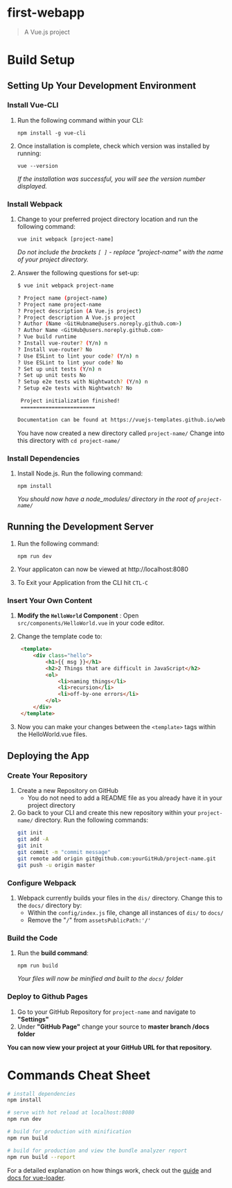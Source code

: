 # first-webapp

> A Vue.js project

# Build Setup

## **Setting Up Your Development Environment**

### Install Vue-CLI

1. Run the following command within your CLI:
   
   `npm install -g vue-cli`

2. Once installation is complete, check which version was installed by running:

   `vue --version`

   *If the installation was successful, you will see the version number displayed.*
### Install Webpack
1. Change to your preferred project directory location and run the following command:

   `vue init webpack [project-name]`

   *Do not include the brackets `[ ]` - replace "project-name" with the name of your project directory.*

2. Answer the following questions for set-up:
   ``` bash
   $ vue init webpack project-name

   ? Project name (project-name)
   ? Project name project-name
   ? Project description (A Vue.js project)
   ? Project description A Vue.js project
   ? Author (Name <GitHubname@users.noreply.github.com>)
   ? Author Name <GitHub@users.noreply.github.com>
   ? Vue build runtime
   ? Install vue-router? (Y/n) n
   ? Install vue-router? No
   ? Use ESLint to lint your code? (Y/n) n
   ? Use ESLint to lint your code? No
   ? Set up unit tests (Y/n) n
   ? Set up unit tests No
   ? Setup e2e tests with Nightwatch? (Y/n) n
   ? Setup e2e tests with Nightwatch? No

    Project initialization finished!
    ========================

   Documentation can be found at https://vuejs-templates.github.io/webpack
   ```
   You have now created a new directory called `project-name/` Change into this directory with `cd project-name/`

### Install Dependencies

1. Install Node.js. Run the following command:

   `npm install`

   *You should now have a node_modules/ directory in the root of `project-name/`*

## **Running the Development Server**
1. Run the following command:

   `npm run dev`

2. Your applicaton can now be viewed at http://localhost:8080
3. To Exit your Application from the CLI hit `CTL-C`

### Insert Your Own Content

1. **Modify the `HelloWorld` Component** : Open `src/components/HelloWorld.vue` in your code editor.

2. Change the template code to:
   ``` HTML
    <template>
        <div class="hello">
            <h1>{{ msg }}</h1>
            <h2>2 Things that are difficult in JavaScript</h2>
            <ol>
                <li>naming things</li>
                <li>recursion</li>
                <li>off-by-one errors</li>
            </ol>
        </div>
    </template>
   ```
3. Now you can make your changes between the `<template>` tags within the HelloWorld.vue files.

## **Deploying the App**

### Create Your Repository

1. Create a new Repository on GitHub
   * You do not need to add a README file as you already have it in your project directory
2. Go back to your CLI and create this new repository within your `project-name/` directory. Run the following commands:
   ``` bash
   git init
   git add -A
   git init
   git commit -m "commit message"
   git remote add origin git@github.com:yourGitHub/project-name.git
   git push -u origin master
   ```
### Configure Webpack

1. Webpack currently builds your files in the `dis/` directory.  Change this to the `docs/` directory by:
   * Within the `config/index.js` file, change all instances of `dis/` to `docs/`
   * Remove the "`/`" from `assetsPublicPath:'/'`

### Build the Code
1. Run the **build command**:
   
   `npm run build`
   
   *Your files will now be minified and built to the `docs/` folder*

### Deploy to Github Pages
1. Go to your GitHub Repository for `project-name` and navigate to **"Settings"** 
2. Under **"GitHub Page"** change your source to **master branch /docs folder**

**You can now view your project at your GitHub URL for that repository.**

# Commands Cheat Sheet
``` bash
# install dependencies
npm install

# serve with hot reload at localhost:8080
npm run dev

# build for production with minification
npm run build

# build for production and view the bundle analyzer report
npm run build --report
```

For a detailed explanation on how things work, check out the [guide](http://vuejs-templates.github.io/webpack/) and [docs for vue-loader](http://vuejs.github.io/vue-loader).
